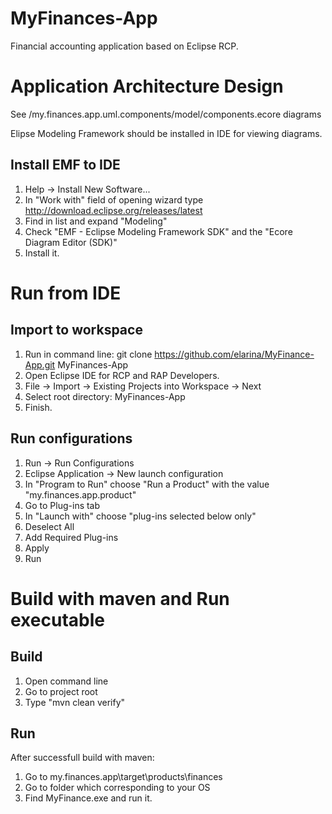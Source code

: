 # MyFinances-App
Financial accounting application based on Eclipse RCP.

# Application Architecture Design
See /my.finances.app.uml.components/model/components.ecore diagrams

Elipse Modeling Framework should be installed in IDE for viewing diagrams.

## Install EMF to IDE
1. Help -> Install New Software...
2. In "Work with" field of opening wizard type http://download.eclipse.org/releases/latest
3. Find in list and expand "Modeling"
4. Check "EMF - Eclipse Modeling Framework SDK" and the "Ecore Diagram Editor (SDK)"
5. Install it.

# Run from IDE

## Import to workspace
1. Run in command line: git clone https://github.com/elarina/MyFinance-App.git MyFinances-App
2. Open Eclipse IDE for RCP and RAP Developers.
3. File -> Import -> Existing Projects into Workspace -> Next
4. Select root directory: MyFinances-App
5. Finish.

## Run configurations
1. Run -> Run Configurations
2. Eclipse Application -> New launch configuration
3. In "Program to Run" choose "Run a Product" with the value "my.finances.app.product"
4. Go to Plug-ins tab
5. In "Launch with" choose "plug-ins selected below only"
6. Deselect All
7. Add Required Plug-ins
8. Apply
9. Run

# Build with maven and Run executable
## Build
1. Open command line
2. Go to project root
3. Type "mvn clean verify"

## Run
After successfull build with maven:
1. Go to my.finances.app\target\products\finances
2. Go to folder which corresponding to your OS
4. Find MyFinance.exe and run it.
